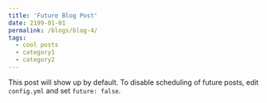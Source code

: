 ```yaml
---
title: 'Future Blog Post'
date: 2199-01-01
permalink: /blogs/blog-4/
tags:
  - cool posts
  - category1
  - category2
---
```


This post will show up by default. To disable scheduling of future posts, edit `config.yml` and set `future: false`. 
